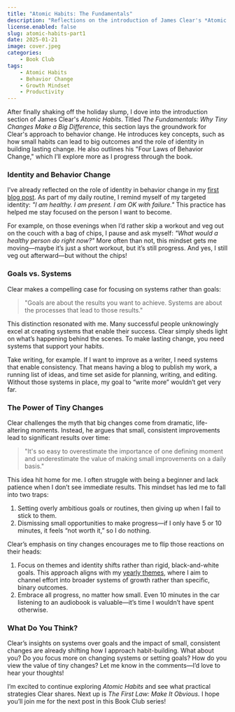 ```yaml
---
title: "Atomic Habits: The Fundamentals"
description: "Reflections on the introduction of James Clear's *Atomic Habits*: why tiny changes matter and how identity impacts behavior change."
license.enabled: false
slug: atomic-habits-part1
date: 2025-01-21
image: cover.jpeg
categories:
    - Book Club
tags:
    - Atomic Habits
    - Behavior Change
    - Growth Mindset
    - Productivity
---
```


After finally shaking off the holiday slump, I dove into the introduction section of James Clear's *Atomic Habits*. Titled *The Fundamentals: Why Tiny Changes Make a Big Difference*, this section lays the groundwork for Clear's approach to behavior change. He introduces key concepts, such as how small habits can lead to big outcomes and the role of identity in building lasting change. He also outlines his "Four Laws of Behavior Change," which I’ll explore more as I progress through the book.

### Identity and Behavior Change

I’ve already reflected on the role of identity in behavior change in my [first blog post](https://ashleyedds.dev/p/hello-world/). As part of my daily routine, I remind myself of my targeted identity: *"I am healthy. I am present. I am OK with failure."* This practice has helped me stay focused on the person I want to become.

For example, on those evenings when I’d rather skip a workout and veg out on the couch with a bag of chips, I pause and ask myself: *"What would a healthy person do right now?"* More often than not, this mindset gets me moving—maybe it’s just a short workout, but it’s still progress. And yes, I still veg out afterward—but without the chips!

### Goals vs. Systems

Clear makes a compelling case for focusing on systems rather than goals:

> "Goals are about the results you want to achieve. Systems are about the processes that lead to those results."

This distinction resonated with me. Many successful people unknowingly excel at creating systems that enable their success. Clear simply sheds light on what’s happening behind the scenes. To make lasting change, you need systems that support your habits.

Take writing, for example. If I want to improve as a writer, I need systems that enable consistency. That means having a blog to publish my work, a running list of ideas, and time set aside for planning, writing, and editing. Without those systems in place, my goal to “write more” wouldn’t get very far.

### The Power of Tiny Changes

Clear challenges the myth that big changes come from dramatic, life-altering moments. Instead, he argues that small, consistent improvements lead to significant results over time:

> "It's so easy to overestimate the importance of one defining moment and underestimate the value of making small improvements on a daily basis."

This idea hit home for me. I often struggle with being a beginner and lack patience when I don’t see immediate results. This mindset has led me to fall into two traps:

1. Setting overly ambitious goals or routines, then giving up when I fail to stick to them.
2. Dismissing small opportunities to make progress—if I only have 5 or 10 minutes, it feels “not worth it,” so I do nothing.

Clear’s emphasis on tiny changes encourages me to flip those reactions on their heads:

1. Focus on themes and identity shifts rather than rigid, black-and-white goals. This approach aligns with my [yearly themes](https://ashleyedds.dev/p/hello-world/#theme-ing-in-the-new-year-), where I aim to channel effort into broader systems of growth rather than specific, binary outcomes.
2. Embrace all progress, no matter how small. Even 10 minutes in the car listening to an audiobook is valuable—it’s time I wouldn’t have spent otherwise.

### What Do You Think?

Clear’s insights on systems over goals and the impact of small, consistent changes are already shifting how I approach habit-building. What about you? Do you focus more on changing systems or setting goals? How do you view the value of tiny changes? Let me know in the comments—I’d love to hear your thoughts!

I’m excited to continue exploring *Atomic Habits* and see what practical strategies Clear shares. Next up is *The First Law: Make It Obvious.* I hope you’ll join me for the next post in this Book Club series!
